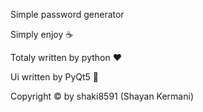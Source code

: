 Simple password generator

Simply enjoy :coffee:

Totaly written by python :heart:

Ui written by PyQt5 :snake:

Copyright &copy; by shaki8591 (Shayan Kermani)
